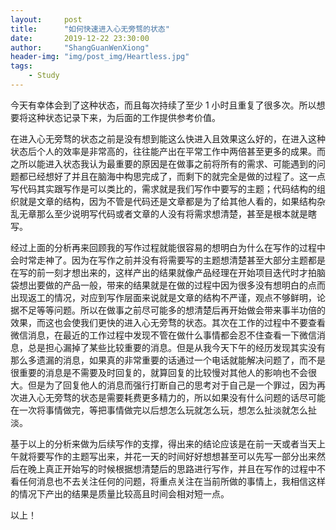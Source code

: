 ```yaml
---
layout:     post
title:      "如何快速进入心无旁骛的状态"
date:       2019-12-22 23:30:00
author:     "ShangGuanWenXiong"
header-img: "img/post_img/Heartless.jpg"
tags:
    - Study
---
```


今天有幸体会到了这种状态，而且每次持续了至少 1 小时且重复了很多次。所以想要将这种状态记录下来，为后面的工作提供参考价值。

在进入心无旁骛的状态之前是没有想到能这么快进入且效果这么好的，在进入这种状态后个人的效率是非常高的，往往能产出在平常工作中两倍甚至更多的成果。而之所以能进入状态我认为最重要的原因是在做事之前将所有的需求、可能遇到的问题都已经想好了并且在脑海中构思完成了，而剩下的就完全是做的过程了。这一点写代码其实跟写作是可以类比的，需求就是我们写作中要写的主题；代码结构的组织就是文章的结构，因为不管是代码还是文章都是为了给其他人看的，如果结构杂乱无章那么至少说明写代码或者文章的人没有将需求想清楚，甚至是根本就是瞎写。

经过上面的分析再来回顾我的写作过程就能很容易的想明白为什么在写作的过程中会时常走神了。因为在写作之前并没有将需要写的主题想清楚甚至大部分主题都是在写的前一刻才想出来的，这样产出的结果就像产品经理在开始项目迭代时才拍脑袋想出要做的产品一般，带来的结果就是在做的过程中因为很多没有想明白的点而出现返工的情况，对应到写作层面来说就是文章的结构不严谨，观点不够鲜明，论据不足等等问题。所以在做事之前尽可能多的想清楚后再开始做会带来事半功倍的效果，而这也会使我们更快的进入心无旁骛的状态。其次在工作的过程中不要查看微信消息，在最近的工作过程中发现不管在做什么事情都会忍不住查看一下微信消息，总是担心漏掉了某些比较重要的消息。但是从我今天下午的经历发现其实没有那么多遗漏的消息，如果真的非常重要的话通过一个电话就能解决问题了，而不是很重要的消息是不需要及时回复的，就算回复的比较慢对其他人的影响也不会很大。但是为了回复他人的消息而强行打断自己的思考对于自己是一个罪过，因为再次进入心无旁骛的状态是需要耗费更多精力的，所以如果没有什么问题的话尽可能在一次将事情做完，等把事情做完以后想怎么玩就怎么玩，想怎么扯淡就怎么扯淡。

基于以上的分析来做为后续写作的支撑，得出来的结论应该是在前一天或者当天上午就将要写作的主题写出来，并花一天的时间好好想想甚至可以先写一部分出来然后在晚上真正开始写的时候根据想清楚后的思路进行写作，并且在写作的过程中不看任何消息也不去关注任何的问题，将重点关注在当前所做的事情上，我相信这样的情况下产出的结果是质量比较高且时间会相对短一点。

以上！
